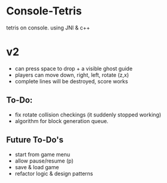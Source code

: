 # Console-Tetris
tetris on console. using JNI & c++ 

# v2
- can press space to drop + a visible ghost guide
- players can move down, right, left, rotate (z,x)
- complete lines will be destroyed, score works 

## To-Do:
- fix rotate collision checkings (it suddenly stopped working)
- algorithm for block generation queue.

## Future To-Do's
- start from game menu
- allow pause/resume (p)
- save & load game
- refactor logic & design patterns

